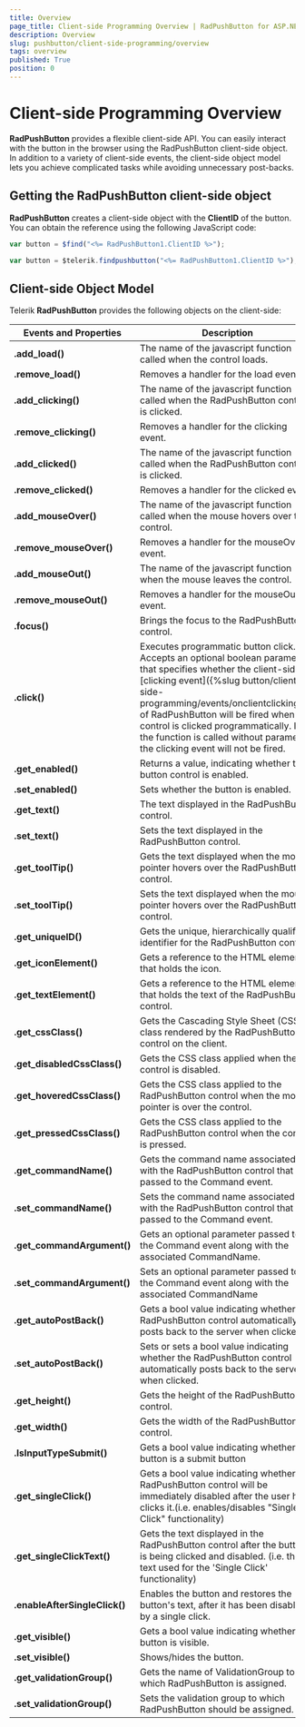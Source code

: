 ```yaml
---
title: Overview
page_title: Client-side Programming Overview | RadPushButton for ASP.NET AJAX Documentation
description: Overview
slug: pushbutton/client-side-programming/overview
tags: overview
published: True
position: 0
---
```


# Client-side Programming Overview

**RadPushButton** provides a flexible client-side API. You can easily interact with the button in the browser using the RadPushButton client-side object. In addition to a variety of client-side events, the client-side object model lets you achieve complicated tasks while avoiding unnecessary post-backs.

## Getting the RadPushButton client-side object

**RadPushButton** creates a client-side object with the **ClientID** of the button. You can obtain the reference using the following JavaScript code:

````JavaScript
var button = $find("<%= RadPushButton1.ClientID %>");
````

````JavaScript
var button = $telerik.findpushbutton("<%= RadPushButton1.ClientID %>");
````

## Client-side Object Model

Telerik **RadPushButton** provides the following objects on the client-side:

| Events and Properties | Description |
| ------ | ------ |
| **.add_load()** |The name of the javascript function called when the control loads.|
| **.remove_load()** |Removes a handler for the load event|
| **.add_clicking()** |The name of the javascript function called when the RadPushButton control is clicked.|
| **.remove_clicking()** |Removes a handler for the clicking event.|
| **.add_clicked()** |The name of the javascript function called when the RadPushButton control is clicked.|
| **.remove_clicked()** |Removes a handler for the clicked event.|
| **.add_mouseOver()** |The name of the javascript function called when the mouse hovers over the control.|
| **.remove_mouseOver()** |Removes a handler for the mouseOver event.|
| **.add_mouseOut()** |The name of the javascript function when the mouse leaves the control.|
| **.remove_mouseOut()** |Removes a handler for the mouseOut event.|
| **.focus()** |Brings the focus to the RadPushButton control.|
| **.click()** |Executes programmatic button click. Accepts an optional boolean parameter that specifies whether the client-side [clicking event]({%slug button/client-side-programming/events/onclientclicking%}) of RadPushButton will be fired when the control is clicked programmatically. If the function is called without parameter,	the clicking event will not be fired.|
| **.get_enabled()** |Returns a value, indicating whether the button control is enabled.|
| **.set_enabled()** |Sets whether the button is enabled.|
| **.get_text()** |The text displayed in the RadPushButton control.|
| **.set_text()** |Sets the text displayed in the RadPushButton control.|
| **.get_toolTip()** |Gets the text displayed when the mouse pointer hovers over the RadPushButton control.|
| **.set_toolTip()** |Sets the text displayed when the mouse pointer hovers over the RadPushButton control.|
| **.get_uniqueID()** |Gets the unique, hierarchically qualified identifier for the RadPushButton control.|
| **.get_iconElement()** |Gets a reference to the HTML element that holds the icon.|
| **.get_textElement()** |Gets a reference to the HTML element that holds the text of the RadPushButton control.|
| **.get_cssClass()** |Gets the Cascading Style Sheet (CSS) class rendered by the RadPushButton control on the client.|
| **.get_disabledCssClass()** |Gets the CSS class applied when the control is disabled.|
| **.get_hoveredCssClass()** |Gets the CSS class applied to the RadPushButton control when the mouse pointer is over the control.|
| **.get_pressedCssClass()** |Gets the CSS class applied to the RadPushButton control when the control is pressed.|
| **.get_commandName()** |Gets the command name associated with the RadPushButton control that is passed to the Command event.|
| **.set_commandName()** |Sets the command name associated with the RadPushButton control that is passed to the Command event.|
| **.get_commandArgument()** |Gets an optional parameter passed to the Command event along with the associated CommandName.|
| **.set_commandArgument()** |Sets an optional parameter passed to the Command event along with the associated CommandName|
| **.get_autoPostBack()** |Gets a bool value indicating whether the RadPushButton control automatically posts back to the server when clicked.|
| **.set_autoPostBack()** |Sets or sets a bool value indicating whether the RadPushButton control automatically posts back to the server when clicked.|
| **.get_height()** |Gets the height of the RadPushButton control.|
| **.get_width()** |Gets the width of the RadPushButton control.|
| **.IsInputTypeSubmit()** |Gets a bool value indicating whether the button is a submit button|
| **.get_singleClick()** |Gets a bool value indicating whether the RadPushButton control will be immediately disabled after the user has clicks it.(i.e. enables/disables "Single Click" functionality)|
| **.get_singleClickText()** |Gets the text displayed in the RadPushButton control after the button is being clicked and disabled. (i.e. the text used for the 'Single Click' functionality)|
| **.enableAfterSingleClick()** |Enables the button and restores the button's text, after it has been disabled by a single click.|
| **.get_visible()** |Gets a bool value indicating whether the button is visible.|
| **.set_visible()** |Shows/hides the button.|
| **.get_validationGroup()** |Gets the name of ValidationGroup to which RadPushButton is assigned.|
| **.set_validationGroup()** |Sets the validation group to which RadPushButton should be assigned.|


